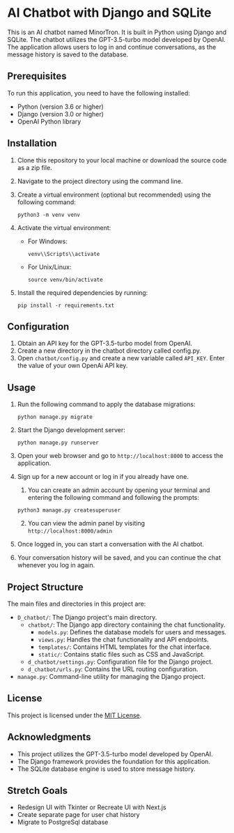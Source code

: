 # AI Chatbot with Django and SQLite

This is an AI chatbot named MinorTron. It is built in Python using Django and SQLite. The chatbot utilizes the GPT-3.5-turbo model developed by OpenAI. The application allows users to log in and continue conversations, as the message history is saved to the database.

## Prerequisites

To run this application, you need to have the following installed:

- Python (version 3.6 or higher)
- Django (version 3.0 or higher)
- OpenAI Python library

## Installation

1. Clone this repository to your local machine or download the source code as a zip file.
2. Navigate to the project directory using the command line.
3. Create a virtual environment (optional but recommended) using the following command:

   ```
   python3 -m venv venv

   ```

4. Activate the virtual environment:

   - For Windows:

     ```
     venv\\Scripts\\activate

     ```

   - For Unix/Linux:

     ```
     source venv/bin/activate

     ```

5. Install the required dependencies by running:

   ```
   pip install -r requirements.txt

   ```

## Configuration

1. Obtain an API key for the GPT-3.5-turbo model from OpenAI.
2. Create a new directory in the chatbot directory called config.py.
3. Open `chatbot/config.py` and create a new variable called `API_KEY`. Enter the value of your own OpenAi API key.

## Usage

1. Run the following command to apply the database migrations:

   ```
   python manage.py migrate

   ```

2. Start the Django development server:

   ```
   python manage.py runserver

   ```

3. Open your web browser and go to `http://localhost:8000` to access the application.
4. Sign up for a new account or log in if you already have one.

   1. You can create an admin account by opening your terminal and entering the following command and following the prompts:

   ```
   python3 manage.py createsuperuser
   ```

   2. You can view the admin panel by visiting `http://localhost:8000/admin`

5. Once logged in, you can start a conversation with the AI chatbot.
6. Your conversation history will be saved, and you can continue the chat whenever you log in again.

## Project Structure

The main files and directories in this project are:

- `D_chatbot/`: The Django project's main directory.
  - `chatbot/`: The Django app directory containing the chat functionality.
    - `models.py`: Defines the database models for users and messages.
    - `views.py`: Handles the chat functionality and API endpoints.
    - `templates/`: Contains HTML templates for the chat interface.
    - `static/`: Contains static files such as CSS and JavaScript.
  - `d_chatbot/settings.py`: Configuration file for the Django project.
  - `d_chatbot/urls.py`: Contains the URL routing configuration.
- `manage.py`: Command-line utility for managing the Django project.

## License

This project is licensed under the [MIT License](notion://www.notion.so/LICENSE).

## Acknowledgments

- This project utilizes the GPT-3.5-turbo model developed by OpenAI.
- The Django framework provides the foundation for this application.
- The SQLite database engine is used to store message history.

## Stretch Goals

- Redesign UI with Tkinter or Recreate UI with Next.js
- Create separate page for user chat history
- Migrate to PostgreSql database
